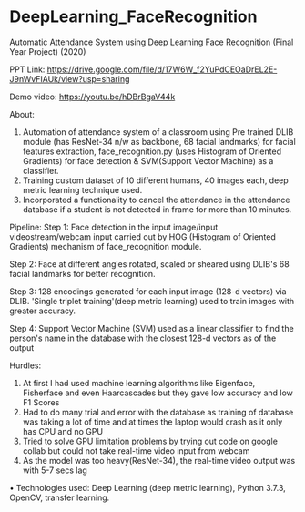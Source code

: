# DeepLearning_FaceRecognition
Automatic Attendance System using Deep Learning Face Recognition (Final Year Project)                            (2020)

PPT Link: https://drive.google.com/file/d/17W6W_f2YuPdCEOaDrEL2E-J9nWvFIAUk/view?usp=sharing

Demo video: https://youtu.be/hDBrBgaV44k

About:
1) Automation of attendance system of a classroom using Pre trained DLIB module (has ResNet-34 n/w as backbone, 68 facial landmarks) for facial features extraction, face_recognition.py (uses Histogram of Oriented Gradients) for face detection & SVM(Support Vector Machine) as a classifier.
2) Training custom dataset of 10 different humans, 40 images each, deep metric learning technique used.
3) Incorporated a functionality to cancel the attendance in the attendance database if a student is not detected in frame for more than 10 minutes.

Pipeline:
Step 1: Face detection in the input image/input videostream/webcam input carried out by HOG (Histogram of Oriented Gradients) mechanism of face_recognition module.

Step 2: Face at different angles rotated, scaled or sheared using DLIB's 68 facial landmarks for better recognition.

Step 3: 128 encodings generated for each input image (128-d vectors) via DLIB. 'Single triplet training'(deep metric learning) used to train images with greater accuracy.

Step 4: Support Vector Machine (SVM) used as a linear classifier to find the person's name in the database with the closest 128-d vectors as of the output

Hurdles:
1) At first I had used machine learning algorithms like Eigenface, Fisherface and even Haarcascades but they gave low accuracy and low F1 Scores
2) Had to do many trial and error with the database as training of database was taking a lot of time and at times the laptop would crash as it only has CPU and no GPU
3) Tried to solve GPU limitation problems by trying out code on google collab but could not take real-time video input from webcam
4) As the model was too heavy(ResNet-34), the real-time video output was with 5-7 secs lag


•	Technologies used: Deep Learning (deep metric learning), Python 3.7.3, OpenCV, transfer learning.

